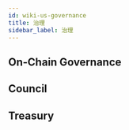 ```yaml
---
id: wiki-us-governance
title: 治理
sidebar_label: 治理
---
```


## On-Chain Governance

## Council

## Treasury
